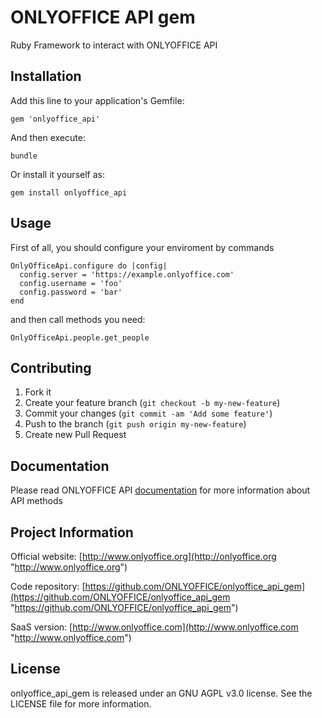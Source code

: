 # ONLYOFFICE API gem

Ruby Framework to interact with ONLYOFFICE API

## Installation

Add this line to your application's Gemfile:

    gem 'onlyoffice_api'

And then execute:

    bundle

Or install it yourself as:

    gem install onlyoffice_api

## Usage

First of all, you should configure your enviroment by commands

    OnlyOfficeApi.configure do |config|
      config.server = 'https://example.onlyoffice.com'
      config.username = 'foo'
      config.password = 'bar'
    end

and then call methods you need:

    OnlyOfficeApi.people.get_people


## Contributing

1. Fork it
2. Create your feature branch (`git checkout -b my-new-feature`)
3. Commit your changes (`git commit -am 'Add some feature'`)
4. Push to the branch (`git push origin my-new-feature`)
5. Create new Pull Request


## Documentation

Please read ONLYOFFICE API [documentation](https://api.onlyoffice.com/) for more information about API methods

## Project Information

Official website: [http://www.onlyoffice.org](http://onlyoffice.org "http://www.onlyoffice.org")

Code repository: [https://github.com/ONLYOFFICE/onlyoffice_api_gem](https://github.com/ONLYOFFICE/onlyoffice_api_gem "https://github.com/ONLYOFFICE/onlyoffice_api_gem")

SaaS version: [http://www.onlyoffice.com](http://www.onlyoffice.com "http://www.onlyoffice.com")

## License

onlyoffice_api_gem is released under an GNU AGPL v3.0 license. See the LICENSE file for more information.
